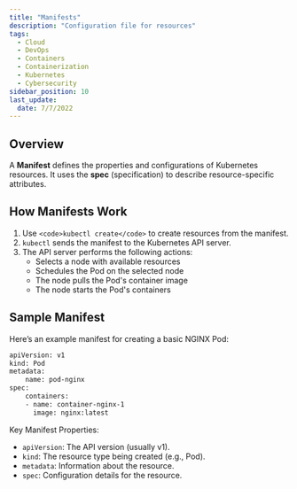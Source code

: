 ```yaml
---
title: "Manifests"
description: "Configuration file for resources"
tags:
  - Cloud
  - DevOps
  - Containers
  - Containerization
  - Kubernetes
  - Cybersecurity
sidebar_position: 10
last_update:
  date: 7/7/2022
---
```



## Overview

A **Manifest** defines the properties and configurations of Kubernetes resources. It uses the **spec** (specification) to describe resource-specific attributes.

## How Manifests Work

1. Use `<code>kubectl create</code>` to create resources from the manifest.
2. `kubectl` sends the manifest to the Kubernetes API server.
3. The API server performs the following actions:
   - Selects a node with available resources
   - Schedules the Pod on the selected node
   - The node pulls the Pod's container image
   - The node starts the Pod's containers

## Sample Manifest

Here’s an example manifest for creating a basic NGINX Pod:

```bash
apiVersion: v1 
kind: Pod
metadata:
    name: pod-nginx
spec:
    containers:
    - name: container-nginx-1
      image: nginx:latest
```

Key Manifest Properties:

- `apiVersion`: The API version (usually v1).
- `kind`: The resource type being created (e.g., Pod).
- `metadata`: Information about the resource.
- `spec`: Configuration details for the resource.